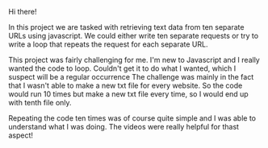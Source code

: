
Hi there! 

In this project we are tasked with retrieving text data from ten separate URLs using javascript. We could either write ten separate requests
or try to write a loop that repeats the request for each separate URL.

This project was fairly challenging for me. I'm new to Javascript and I really wanted the code to loop.
Couldn't get it to do what I wanted, which I suspect will be a regular occurrence
The challenge was mainly in the fact that I wasn't able to make a new txt file for every website. 
So the code would run 10 times but make a new txt file every time, so I would end up with tenth file only.

Repeating the code ten times was of course quite simple and I was able to understand what I was doing. The videos were really helpful for thast aspect! 
